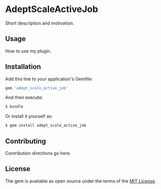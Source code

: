 # AdeptScaleActiveJob
Short description and motivation.

## Usage
How to use my plugin.

## Installation
Add this line to your application's Gemfile:

```ruby
gem 'adept_scale_active_job'
```

And then execute:
```bash
$ bundle
```

Or install it yourself as:
```bash
$ gem install adept_scale_active_job
```

## Contributing
Contribution directions go here.

## License
The gem is available as open source under the terms of the [MIT License](http://opensource.org/licenses/MIT).
